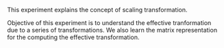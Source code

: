 This experiment explains the concept of scaling transformation.    

Objective of this experiment is to understand the effective tranformation due to a series of transformations. We also learn the matrix representation for the computing the effective transformation.   